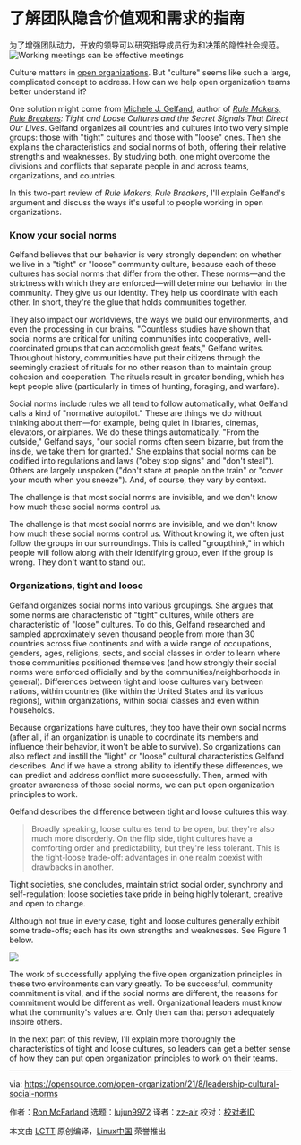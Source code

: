 [#]: subject: "A guide to understanding your team's implicit values and needs"
[#]: via: "https://opensource.com/open-organization/21/8/leadership-cultural-social-norms"
[#]: author: "Ron McFarland https://opensource.com/users/ron-mcfarland"
[#]: collector: "lujun9972"
[#]: translator: "zz-air"
[#]: reviewer: " "
[#]: publisher: " "
[#]: url: " "

了解团队隐含价值观和需求的指南
======
为了增强团队动力，开放的领导可以研究指导成员行为和决策的隐性社会规范。
![Working meetings can be effective meetings][1]

Culture matters in [open organizations][2]. But "culture" seems like such a large, complicated concept to address. How can we help open organization teams better understand it?

One solution might come from [Michele J. Gelfand][3], author of [_Rule Makers, Rule Breakers_][4]_: Tight and Loose Cultures and the Secret Signals That Direct Our Lives_. Gelfand organizes all countries and cultures into two very simple groups: those with "tight" cultures and those with "loose" ones. Then she explains the characteristics and social norms of both, offering their relative strengths and weaknesses. By studying both, one might overcome the divisions and conflicts that separate people in and across teams, organizations, and countries.

In this two-part review of _Rule Makers, Rule Breakers_, I'll explain Gelfand's argument and discuss the ways it's useful to people working in open organizations.

### Know your social norms

Gelfand believes that our behavior is very strongly dependent on whether we live in a "tight" or "loose" community culture, because each of these cultures has social norms that differ from the other. These norms—and the strictness with which they are enforced—will determine our behavior in the community. They give us our identity. They help us coordinate with each other. In short, they're the glue that holds communities together.

They also impact our worldviews, the ways we build our environments, and even the processing in our brains. "Countless studies have shown that social norms are critical for uniting communities into cooperative, well-coordinated groups that can accomplish great feats," Gelfand writes. Throughout history, communities have put their citizens through the seemingly craziest of rituals for no other reason than to maintain group cohesion and cooperation. The rituals result in greater bonding, which has kept people alive (particularly in times of hunting, foraging, and warfare).

Social norms include rules we all tend to follow automatically, what Gelfand calls a kind of "normative autopilot." These are things we do without thinking about them—for example, being quiet in libraries, cinemas, elevators, or airplanes. We do these things automatically. "From the outside," Gelfand says, "our social norms often seem bizarre, but from the inside, we take them for granted." She explains that social norms can be codified into regulations and laws ("obey stop signs" and "don't steal"). Others are largely unspoken ("don't stare at people on the train" or "cover your mouth when you sneeze"). And, of course, they vary by context.

The challenge is that most social norms are invisible, and we don't know how much these social norms control us.

The challenge is that most social norms are invisible, and we don't know how much these social norms control us. Without knowing it, we often just follow the groups in our surroundings. This is called "groupthink," in which people will follow along with their identifying group, even if the group is wrong. They don't want to stand out.

### Organizations, tight and loose

Gelfand organizes social norms into various groupings. She argues that some norms are characteristic of "tight" cultures, while others are characteristic of "loose" cultures. To do this, Gelfand researched and sampled approximately seven thousand people from more than 30 countries across five continents and with a wide range of occupations, genders, ages, religions, sects, and social classes in order to learn where those communities positioned themselves (and how strongly their social norms were enforced officially and by the communities/neighborhoods in general). Differences between tight and loose cultures vary between nations, within countries (like within the United States and its various regions), within organizations, within social classes and even within households.

Because organizations have cultures, they too have their own social norms (after all, if an organization is unable to coordinate its members and influence their behavior, it won't be able to survive). So organizations can also reflect and instill the "light" or "loose" cultural characteristics Gelfand describes. And if we have a strong ability to identify these differences, we can predict and address conflict more successfully. Then, armed with greater awareness of those social norms, we can put open organization principles to work.

Gelfand describes the difference between tight and loose cultures this way:

> Broadly speaking, loose cultures tend to be open, but they're also much more disorderly. On the flip side, tight cultures have a comforting order and predictability, but they're less tolerant. This is the tight-loose trade-off: advantages in one realm coexist with drawbacks in another.

Tight societies, she concludes, maintain strict social order, synchrony and self-regulation; loose societies take pride in being highly tolerant, creative and open to change.

Although not true in every case, tight and loose cultures generally exhibit some trade-offs; each has its own strengths and weaknesses. See Figure 1 below.

![][5]

The work of successfully applying the five open organization principles in these two environments can vary greatly. To be successful, community commitment is vital, and if the social norms are different, the reasons for commitment would be different as well. Organizational leaders must know what the community's values are. Only then can that person adequately inspire others.

In the next part of this review, I'll explain more thoroughly the characteristics of tight and loose cultures, so leaders can get a better sense of how they can put open organization principles to work on their teams.

--------------------------------------------------------------------------------

via: https://opensource.com/open-organization/21/8/leadership-cultural-social-norms

作者：[Ron McFarland][a]
选题：[lujun9972][b]
译者：[zz-air](https://github.com/zz-air)
校对：[校对者ID](https://github.com/校对者ID)

本文由 [LCTT](https://github.com/LCTT/TranslateProject) 原创编译，[Linux中国](https://linux.cn/) 荣誉推出

[a]: https://opensource.com/users/ron-mcfarland
[b]: https://github.com/lujun9972
[1]: https://opensource.com/sites/default/files/styles/image-full-size/public/lead-images/leader-team-laptops-conference-meeting.png?itok=ztoA0E6f (Working meetings can be effective meetings)
[2]: https://theopenorganization.org/definition/
[3]: https://www.michelegelfand.com/
[4]: https://www.michelegelfand.com/rule-makers-rule-breakers
[5]: https://opensource.com/sites/default/files/images/open-org/rule-makers-breakers-1.png
